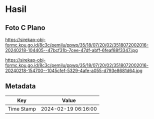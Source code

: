# Hasil

## Foto C Plano

https://sirekap-obj-formc.kpu.go.id/8c3c/pemilu/ppwp/35/18/07/20/02/3518072002016-20240218-104405--47bcf31b-7cee-47df-abff-6feaf88f3347.jpg

https://sirekap-obj-formc.kpu.go.id/8c3c/pemilu/ppwp/35/18/07/20/02/3518072002016-20240218-154700--1045cfef-5329-4afe-a055-d793e8681d64.jpg


## Metadata

| Key        | Value               |
| ---------- | ------------------- |
| Time Stamp | 2024-02-19 06:16:00 |



